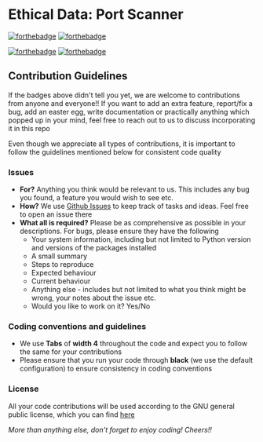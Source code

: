 # Ethical Data: Port Scanner
[![forthebadge](https://forthebadge.com/images/badges/open-source.svg)](https://forthebadge.com) [![forthebadge](https://forthebadge.com/images/badges/powered-by-electricity.svg)](https://forthebadge.com)

[![forthebadge](https://forthebadge.com/images/badges/for-you.svg)](https://forthebadge.com) [![forthebadge](https://forthebadge.com/images/badges/fixed-bugs.svg)](https://forthebadge.com)

## Contribution Guidelines
If the badges above didn't tell you yet, we are welcome to contributions from anyone and everyone!! If you want to add an extra feature, report/fix a bug, add an easter egg, write documentation or practically anything which popped up in your mind, feel free to reach out to us to discuss incorporating it in this repo

Even though we appreciate all types of contributions, it is important to follow the guidelines mentioned below for consistent code quality

### Issues
- **For?** Anything you think would be relevant to us. This includes any bug you found, a feature you would wish to see etc.
- **How?** We use [Github Issues](https://github.com/jackbisceglia/MLH-Ethical-Data/issues) to keep track of tasks and ideas. Feel free to open an issue there
- **What all is required?** Please be as comprehensive as possible in your descriptions. For bugs, please ensure they have the following
     - Your system information, including but not limited to Python version and versions of the packages installed
     - A small summary
     - Steps to reproduce
     - Expected behaviour
     - Current behaviour
     - Anything else - includes but not limited to what you think might be wrong, your notes about the issue etc.
     - Would you like to work on it? Yes/No

### Coding conventions and guidelines
- We use **Tabs** of **width 4** throughout the code and expect you to follow the same for your contributions
- Please ensure that you run your code through **black** (we use the default configuration) to ensure consistency in coding conventions

### License
All your code contributions will be used according to the GNU general public license, which you can find [here](./LICENSE)

*More than anything else, don't forget to enjoy coding! Cheers!!*
